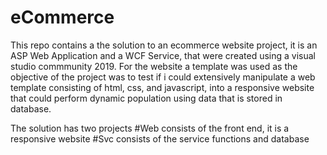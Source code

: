 # eCommerce

This repo contains a the solution to an ecommerce website project, it is an ASP Web Application and a WCF Service, that were created using a visual studio commmunity 2019. 
For the website a template was used as the objective of the project was to test if i could extensively manipulate a web template consisting of html, css, and javascript, into
a responsive website that could perform dynamic population using data that is stored in database.

The solution has two projects
#Web
consists of the front end, it is a responsive website
#Svc
consists of the service functions and database
